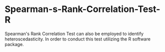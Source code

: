 # Spearman-s-Rank-Correlation-Test-R
Spearman's Rank Correlation Test can also be employed to identify heteroscedasticity. In order to conduct this test utilizing the R software package.
